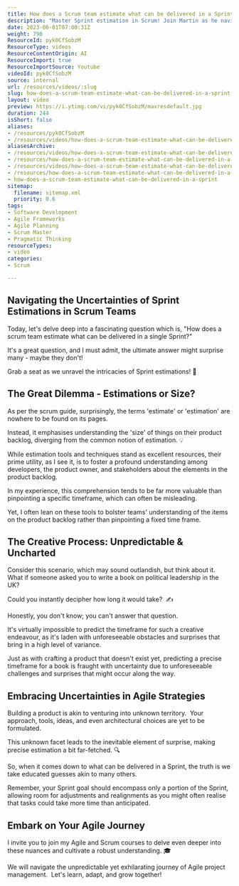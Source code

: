 ```yaml
---
title: How does a Scrum team estimate what can be delivered in a Sprint?
description: "Master Sprint estimation in Scrum! Join Martin as he navigates the challenges of creative tasks and effective planning. Perfect for agile enthusiasts! \U0001F680"
date: 2023-06-01T07:00:31Z
weight: 790
ResourceId: pyk0CfSobzM
ResourceType: videos
ResourceContentOrigin: AI
ResourceImport: true
ResourceImportSource: Youtube
videoId: pyk0CfSobzM
source: internal
url: /resources/videos/:slug
slug: how-does-a-scrum-team-estimate-what-can-be-delivered-in-a-sprint
layout: video
preview: https://i.ytimg.com/vi/pyk0CfSobzM/maxresdefault.jpg
duration: 244
isShort: false
aliases:
- /resources/pyk0CfSobzM
- /resources/videos/how-does-a-scrum-team-estimate-what-can-be-delivered-in-a-sprint
aliasesArchive:
- /resources/videos/how-does-a-scrum-team-estimate-what-can-be-delivered-in-a-sprint
- /resources/how-does-a-scrum-team-estimate-what-can-be-delivered-in-a-sprint
- /resources/videos/how-does-a-scrum-team-estimate-what-can-be-delivered-in-a-sprint-
- /resources/how-does-a-scrum-team-estimate-what-can-be-delivered-in-a-sprint-
- how-does-a-scrum-team-estimate-what-can-be-delivered-in-a-sprint
sitemap:
  filename: sitemap.xml
  priority: 0.6
tags:
- Software Development
- Agile Frameworks
- Agile Planning
- Scrum Master
- Pragmatic Thinking
resourceTypes:
- video
categories:
- Scrum

---
```

## Navigating the Uncertainties of Sprint Estimations in Scrum Teams

Today, let's delve deep into a fascinating question which is, "How does a scrum team estimate what can be delivered in a single Sprint?"

It's a great question, and I must admit, the ultimate answer might surprise many - maybe they don't!

Grab a seat as we unravel the intricacies of Sprint estimations! 🚀

## The Great Dilemma - Estimations or Size?

As per the scrum guide, surprisingly, the terms 'estimate' or 'estimation' are nowhere to be found on its pages.

Instead, it emphasises understanding the 'size' of things on their product backlog, diverging from the common notion of estimation. 💡

While estimation tools and techniques stand as excellent resources, their prime utility, as I see it, is to foster a profound understanding among developers, the product owner, and stakeholders about the elements in the product backlog.

In my experience, this comprehension tends to be far more valuable than pinpointing a specific timeframe, which can often be misleading.

Yet, I often lean on these tools to bolster teams' understanding of the items on the product backlog rather than pinpointing a fixed time frame.

## The Creative Process: Unpredictable & Uncharted

Consider this scenario, which may sound outlandish, but think about it.  What if someone asked you to write a book on political leadership in the UK?

Could you instantly decipher how long it would take?  ✍️

Honestly, you don't know; you can't answer that question.

It's virtually impossible to predict the timeframe for such a creative endeavour, as it's laden with unforeseeable obstacles and surprises that bring in a high level of variance.

Just as with crafting a product that doesn't exist yet, predicting a precise timeframe for a book is fraught with uncertainty due to unforeseeable challenges and surprises that might occur along the way.

## Embracing Uncertainties in Agile Strategies

Building a product is akin to venturing into unknown territory.  Your approach, tools, ideas, and even architectural choices are yet to be formulated.

This unknown facet leads to the inevitable element of surprise, making precise estimation a bit far-fetched. 🔍

So, when it comes down to what can be delivered in a Sprint, the truth is we take educated guesses akin to many others.

Remember, your Sprint goal should encompass only a portion of the Sprint, allowing room for adjustments and realignments as you might often realise that tasks could take more time than anticipated.

## Embark on Your Agile Journey

I invite you to join my Agile and Scrum courses to delve even deeper into these nuances and cultivate a robust understanding. 🎓

We will navigate the unpredictable yet exhilarating journey of Agile project management.  Let's learn, adapt, and grow together!
